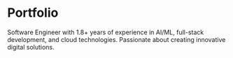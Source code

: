 # Portfolio
Software Engineer with 1.8+ years of experience in AI/ML, full-stack development, and cloud technologies. Passionate about creating innovative digital solutions.

